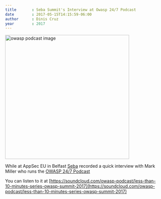 ```yaml
---
title       : Seba Summit's Interview at Owasp 24/7 Podcast
date        : 2017-05-15T14:15:59-06:00
author      : Dinis Cruz
year		: 2017
---
```


<a href='https://soundcloud.com/owasp-podcast/less-than-10-minutes-series-owasp-summit-2017'>
    <img style="width: 400px !important" src="https://cloud.githubusercontent.com/assets/656739/26038425/13defff0-3900-11e7-9940-86e4524fc28b.png" alt="owasp podcast image" />
</a>

While at AppSec EU in Belfast [Seba](/Participants/ticket-24h-sponsor/Sebastien-Deleersnyder.html) recorded
 a quick interview with Mark Miller who runs the [OWASP 24/7 Podcast](https://soundcloud.com/owasp-podcast)

You can listen to it at [https://soundcloud.com/owasp-podcast/less-than-10-minutes-series-owasp-summit-2017](https://soundcloud.com/owasp-podcast/less-than-10-minutes-series-owasp-summit-2017)
